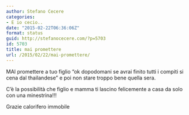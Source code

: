 ```yaml
---
author: Stefano Cecere
categories:
- E io cecio..
date: "2015-02-22T06:36:06Z"
format: status
guid: http://stefanocecere.com/?p=5703
id: 5703
title: mai promettere
url: /2015/02/22/mai-promettere/
---
```


MAI promettere a tuo figlio &#8220;ok dopodomani se avrai finito tutti i compiti si cena dal thailandese&#8221; e poi non stare troppo bene quella sera.
  
C&#8217;è la possibilità che figlio e mamma ti lascino felicemente a casa da solo con una minestrina!!!

Grazie calorifero immobile